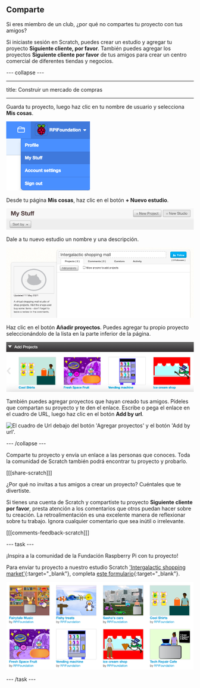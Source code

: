 ## Comparte

Si eres miembro de un club, ¿por qué no compartes tu proyecto con tus amigos?

Si iniciaste sesión en Scratch, puedes crear un estudio y agregar tu proyecto **Siguiente cliente, por favor**. También puedes agregar los proyectos **Siguiente cliente por favor** de tus amigos para crear un centro comercial de diferentes tiendas y negocios.

--- collapse ---

---

title: Construir un mercado de compras

---

Guarda tu proyecto, luego haz clic en tu nombre de usuario y selecciona **Mis cosas**.

![el menú emergente debajo de tu nombre de cuenta en la parte superior derecha.](images/my-stuff-menu.png)

Desde tu página **Mis cosas**, haz clic en el botón **+ Nuevo estudio**.

![El botón gris 'Nuevo estudio' en la página 'Mis cosas'.](images/create-studio.png)

Dale a tu nuevo estudio un nombre y una descripción.

![El cuadro de nombre en la parte superior del estudio y el cuadro de descripción a la izquierda del estudio.](images/naming-studio.png)

Haz clic en el botón **Añadir proyectos**. Puedes agregar tu propio proyecto seleccionándolo de la lista en la parte inferior de la página.

![La ventana emergente 'Agregar proyectos' en la parte inferior de la página con una galería de miniaturas de proyectos. ](images/add-your-projects.png)

También puedes agregar proyectos que hayan creado tus amigos. Pídeles que compartan su proyecto y te den el enlace. Escribe o pega el enlace en el cuadro de URL, luego haz clic en el botón **Add by url**.

![El cuadro de Url debajo del botón 'Agregar proyectos' y el botón 'Add by url'.](images/path.png)

--- /collapse ---

Comparte tu proyecto y envía un enlace a las personas que conoces. Toda la comunidad de Scratch también podrá encontrar tu proyecto y probarlo.

[[[share-scratch]]]

¿Por qué no invitas a tus amigos a crear un proyecto? Cuéntales que te divertiste.

Si tienes una cuenta de Scratch y compartiste tu proyecto **Siguiente cliente por favor**, presta atención a los comentarios que otros puedan hacer sobre tu creación. La retroalimentación es una excelente manera de reflexionar sobre tu trabajo. Ignora cualquier comentario que sea inútil o irrelevante.

[[[comments-feedback-scratch]]]

--- task ---

¡Inspira a la comunidad de la Fundación Raspberry Pi con tu proyecto!

Para enviar tu proyecto a nuestro estudio Scratch ['Intergalactic shopping market'](https://scratch.mit.edu/studios/29662180){:target="_blank"}, completa [este formulario](https://form.raspberrypi.org/f/community-project-submissions){:target="_blank"}.

![Ejemplos de proyectos de tiendas en el estudio Scratch 'Intergalactic shopping market'.](images/studio-example.png)

--- /task ---
